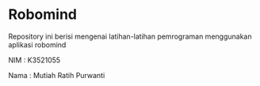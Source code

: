 # Robomind
 
Repository ini berisi mengenai latihan-latihan pemrograman menggunakan aplikasi robomind

NIM : K3521055

Nama : Mutiah Ratih Purwanti
